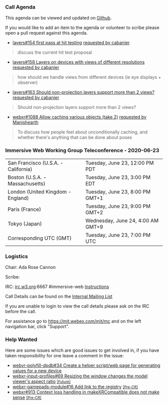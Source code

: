 ### Call Agenda

This agenda can be viewed and updated on [Github](https://github.com/immersive-web/administrivia/blob/master/meetings/wg/2020-06-23-Immersive_Web_Working_Group_Teleconference-agenda.md).

If you would like to add an item to the agenda or volunteer to scribe please open a pull request against this agenda.

* [layers#154 first pass at hit testing](https://github.com/immersive-web/layers/pull/154) [requested by cabanier](https://github.com/immersive-web/layers/pull/154#issuecomment-644182131)
> discuss the current hit test proposal

* [layers#158 Layers on devices with views of different resolutions](https://github.com/immersive-web/layers/issues/158) [requested by cabanier](https://github.com/immersive-web/layers/issues/158#issuecomment-641578218)
> how should we handle views from different devices (ie eye displays + observer)

* [layers#163 Should non-projection layers support more than 2 views?](https://github.com/immersive-web/layers/issues/163) [requested by cabanier](https://github.com/immersive-web/layers/issues/163#issuecomment-644182866)
> Should non-projection layers support more than 2 views?

* [webxr#1088 Allow caching various objects (take 2)](https://github.com/immersive-web/webxr/pull/1088) [requested by Manishearth](https://github.com/immersive-web/webxr/pull/1088#issuecomment-646797992)
> To discuss how people feel about unconditionally caching, and whether there's anything that can be done about poses

### Immersive Web Working Group Teleconference - 2020-06-23

<table>
<tr><td> San Francisco (U.S.A. - California) <td> Tuesday, June 23, 12:00 PM PDT
<tr><td> Boston (U.S.A. - Massachusetts) <td> Tuesday, June 23, 3:00 PM EDT
<tr><td> London (United Kingdom - England) <td> Tuesday, June 23, 8:00 PM GMT+1
<tr><td> Paris (France) <td> Tuesday, June 23, 9:00 PM GMT+2
<tr><td> Tokyo (Japan) <td> Wednesday, June 24, 4:00 AM GMT+9
<tr><td> Corresponding UTC (GMT) <td> Tuesday, June 23, 7:00 PM UTC
</table>

### Logistics

Chair: Ada Rose Cannon

Scribe:

IRC: [irc.w3.org](http://irc.w3.org/):6667 #immersive-web [Instructions](https://github.com/immersive-web/administrivia/blob/master/IRC.md)

Call Details can be found on the [Internal Mailing List](https://lists.w3.org/Archives/Member/internal-immersive-web/2019Feb/0002.html)

If you are unable to login to view the call details please ask on the IRC before the call.

For assistance go to https://mit.webex.com/mit/mc  and on the left navigation bar, click "Support".

### Help Wanted

Here are some issues which are good issues to get involved in, if you have taken responsibility for one leave a comment in the issue:

- [webvr-polyfill-dpdb#34 Create a helper script/web page for generating values for a new device](https://github.com/immersive-web/webvr-polyfill-dpdb/issues/34)
- [webxr-input-profiles#69 Resizing the window changes the model viewer's aspect ratio](https://github.com/immersive-web/webxr-input-profiles/issues/69) [<small>[Future]</small>](https://api.github.com/repos/immersive-web/webxr-input-profiles/milestones/4)
- [webxr-gamepads-module#16 Add link to the registry](https://github.com/immersive-web/webxr-gamepads-module/issues/16) [<small>[Pre-CR]</small>](https://api.github.com/repos/immersive-web/webxr-gamepads-module/milestones/1)
- [webxr#913 Context loss handling in makeXRCompatible does not make sense](https://github.com/immersive-web/webxr/issues/913) [<small>[Pre-CR]</small>](https://api.github.com/repos/immersive-web/webxr/milestones/3)


              
